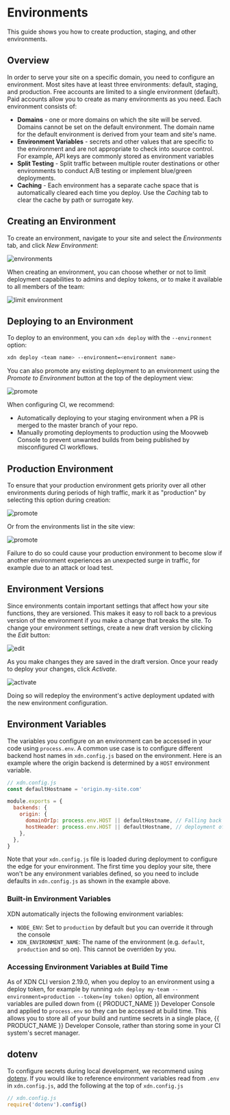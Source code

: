 # Environments

This guide shows you how to create production, staging, and other environments.

## Overview

In order to serve your site on a specific domain, you need to configure an environment. Most sites have at least three environments: default, staging, and production. Free accounts are limited to a single environment (default). Paid accounts allow you to create as many environments as you need. Each environment consists of:

- **Domains** - one or more domains on which the site will be served. Domains cannot be set on the default environment. The domain name for the default environment is derived from your team and site's name.
- **Environment Variables** - secrets and other values that are specific to the environment and are not appropriate to check into source control. For example, API keys are commonly stored as environment variables
- **Split Testing** - Split traffic between multiple router destinations or other environments to conduct A/B testing or implement blue/green deployments.
- **Caching** - Each environment has a separate cache space that is automatically cleared each time you deploy. Use the _Caching_ tab to clear the cache by path or surrogate key.

## Creating an Environment

To create an environment, navigate to your site and select the _Environments_ tab, and click _New Environment_:

![environments](/images/environments/environments.png)

When creating an environment, you can choose whether or not to limit deployment capabilities to admins and deploy tokens, or to make it available to all members of the team:

![limit environment](/images/teams/environment-permissions.png?width=550)

## Deploying to an Environment

To deploy to an environment, you can `xdn deploy` with the `--environment` option:

```bash
xdn deploy <team name> --environment=<environment name>
```

You can also promote any existing deployment to an environment using the _Promote to Environment_ button at the top of the deployment view:

![promote](/images/environments/promote.png)

When configuring CI, we recommend:

- Automatically deploying to your staging environment when a PR is merged to the master branch of your repo.
- Manually promoting deployments to production using the Moovweb Console to prevent unwanted builds from being published by misconfigured CI workflows.

## Production Environment

To ensure that your production environment gets priority over all other environments during periods of high traffic, mark it as "production" by selecting this option during creation:

![promote](/images/environments/production.png)

Or from the environments list in the site view:

![promote](/images/environments/environments_table.png)

Failure to do so could cause your production environment to become slow if another environment experiences an unexpected surge in traffic, for example due to an attack or load test.

## Environment Versions

Since environments contain important settings that affect how your site functions, they are versioned. This makes it easy to roll back to a previous version of the environment if you make a change that breaks the site. To change your environment settings, create a new draft version by clicking the _Edit_ button:

![edit](/images/environments/edit.png)

As you make changes they are saved in the draft version. Once your ready to deploy your changes, click _Activate_.

![activate](/images/environments/activate.png)

Doing so will redeploy the environment's active deployment updated with the new environment configuration.

## Environment Variables

The variables you configure on an environment can be accessed in your code using `process.env`. A common use case is to configure
different backend host names in `xdn.config.js` based on the environment. Here is an example where the origin backend is determined
by a `HOST` environment variable.

```js
// xdn.config.js
const defaultHostname = 'origin.my-site.com'

module.exports = {
  backends: {
    origin: {
      domainOrIp: process.env.HOST || defaultHostname, // Falling back to defaultHostname is needed during the initial
      hostHeader: process.env.HOST || defaultHostname, // deployment of your site, when an environment is not yet configured.
    },
  },
}
```

Note that your `xdn.config.js` file is loaded during deployment to configure the edge for your environment. The first time you
deploy your site, there won't be any environment variables defined, so you need to include defaults in `xdn.config.js` as
shown in the example above.

### Built-in Environment Variables

XDN automatically injects the following environment variables:

- `NODE_ENV`: Set to `production` by default but you can override it through the console
- `XDN_ENVIRONMENT_NAME`: The name of the environment (e.g. `default`, `production` and so on). This cannot be overriden by you.

### Accessing Environment Variables at Build Time

As of XDN CLI version 2.19.0, when you deploy to an environment using a deploy token, for example by running `xdn deploy my-team --environment=production --token=(my token)` option, all environment variables are pulled down from {{ PRODUCT_NAME }} Developer Console and applied to `process.env` so they can be accessed at build time. This allows you to store all of your build and runtime secrets in a single place, {{ PRODUCT_NAME }} Developer Console, rather than storing some in your CI system's secret manager.

## dotenv

To configure secrets during local development, we recommend using [dotenv](https://github.com/motdotla/dotenv).
If you would like to reference environment variables read from `.env` in `xdn.config.js`, add the following at the top
of `xdn.config.js`

```js
// xdn.config.js
require('dotenv').config()
```
